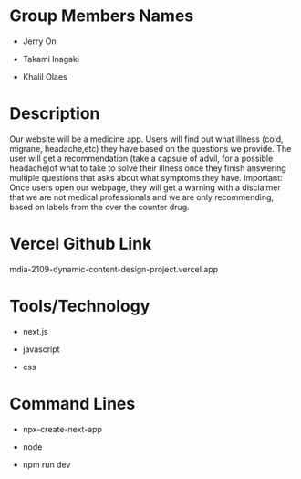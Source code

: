 # Group Members Names
- Jerry On
* Takami Inagaki
+ Khalil Olaes 


# Description
 Our website will be a medicine app. Users will find out what illness (cold, migrane, headache,etc) they have based on the questions we provide.
 The user will get a recommendation (take a capsule of advil, for a possible headache)of what to take to solve their illness once they finish answering multiple questions that asks about what symptoms they have. 
 Important: Once users open our webpage, they will get a warning with a disclaimer that we are not medical professionals and we are only recommending, based on labels from the over the counter drug.

# Vercel Github Link
mdia-2109-dynamic-content-design-project.vercel.app


# Tools/Technology
- next.js
* javascript
+ css

# Command Lines
- npx-create-next-app
* node
+ npm run dev
